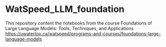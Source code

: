 # WatSpeed_LLM_foundation
This repository content the notebooks from the course Foundations of Large Language Models: Tools, Techniques, and Applications
https://uwaterloo.ca/watspeed/programs-and-courses/foundations-large-language-models
